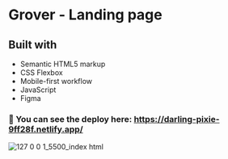 # Grover - Landing page

## Built with
- Semantic HTML5 markup
- CSS Flexbox
- Mobile-first workflow
- JavaScript
- Figma

### 🔗 You can see the deploy here: https://darling-pixie-9ff28f.netlify.app/

![127 0 0 1_5500_index html](https://user-images.githubusercontent.com/89199369/183456289-49568953-5b1b-4be5-9a16-ca307fcfd2b7.png)
